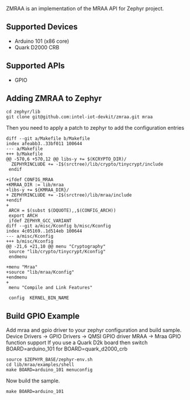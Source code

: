 ZMRAA is an implementation of the MRAA API for Zephyr project.

Supported Devices
-----------------
* Arduino 101 (x86 core)
* Quark D2000 CRB

Supported APIs
-----------------
* GPIO

Adding ZMRAA to Zephyr
----------------------

```
cd zephyr/lib
git clone git@github.com:intel-iot-devkit/zmraa.git mraa
```

Then you need to apply a patch to zephyr to add the configuration entries
```
diff --git a/Makefile b/Makefile
index afeabb3..33bf011 100644
--- a/Makefile
+++ b/Makefile
@@ -570,6 +570,12 @@ libs-y += $(KCRYPTO_DIR)/
  ZEPHYRINCLUDE += -I$(srctree)/lib/crypto/tinycrypt/include
 endif
 
+ifdef CONFIG_MRAA
+KMRAA_DIR := lib/mraa
+libs-y += ${KMRAA_DIR}/
+ ZEPHYRINCLUDE += -I$(srctree)/lib/mraa/include
+endif
+
 ARCH = $(subst $(DQUOTE),,$(CONFIG_ARCH))
 export ARCH
 ifdef ZEPHYR_GCC_VARIANT
diff --git a/misc/Kconfig b/misc/Kconfig
index 4c05169..1d514eb 100644
--- a/misc/Kconfig
+++ b/misc/Kconfig
@@ -21,6 +21,10 @@ menu "Cryptography"
 source "lib/crypto/tinycrypt/Kconfig"
 endmenu
 
+menu "Mraa"
+source "lib/mraa/Kconfig"
+endmenu
+
 menu "Compile and Link Features"
 
 config  KERNEL_BIN_NAME
```

Build GPIO Example
------------------
Add mraa and gpio driver to your zephyr configuration and build sample.
Device Drivers -> GPIO Drivers -> QMSI GPIO driver
MRAA -> Mraa GPIO function support
If you use a Quark D2k board then switch BOARD=arduino_101 for
BOARD=quark_d2000_crb

```
source $ZEPHYR_BASE/zephyr-env.sh
cd lib/mraa/examples/shell
make BOARD=arduino_101 menuconfig
```

Now build the sample.

```
make BOARD=arduino_101 
```
